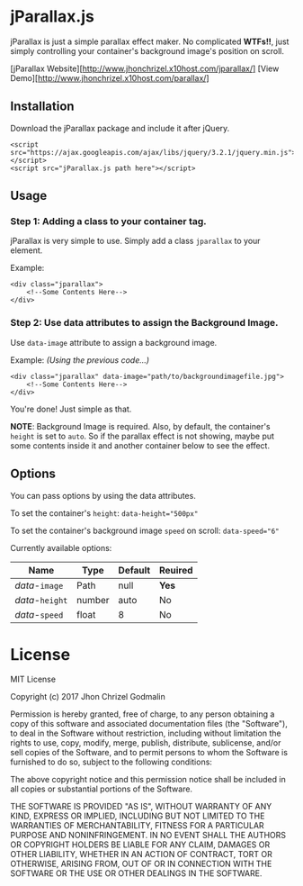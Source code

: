# jParallax.js

jParallax is just a simple parallax effect maker. No complicated **WTFs!!**, just
simply controlling your container's background image's position on scroll.

[jParallax Website][http://www.jhonchrizel.x10host.com/jparallax/] [View Demo][http://www.jhonchrizel.x10host.com/parallax/]

## Installation
Download the jParallax package and include it after jQuery.
```
<script src="https://ajax.googleapis.com/ajax/libs/jquery/3.2.1/jquery.min.js"></script>
<script src="jParallax.js path here"></script>
```

## Usage
### Step 1: Adding a class to your container tag.
jParallax is very simple to use. Simply add a class `jparallax` to your element.

Example:
```
<div class="jparallax">
    <!--Some Contents Here-->
</div>
```
### Step 2: Use data attributes to assign the Background Image.
Use `data-image` attribute to assign a background image.

Example: *(Using the previous code...)*
```
<div class="jparallax" data-image="path/to/backgroundimagefile.jpg">
    <!--Some Contents Here-->
</div>
```

You're done! Just simple as that.

**NOTE**: Background Image is required. Also, by default, the container's `height` is
set to `auto`. So if the parallax effect is not showing, maybe put some contents inside
it and another container below to see the effect.

## Options
You can pass options by using the data attributes.

To set the container's `height`:                                                                                                   `data-height="500px"`

To set the container's background image `speed` on scroll:
`data-speed="6"`

Currently available options:

| Name | Type | Default | Reuired |
| ----- | ----- | ----- | ----- |
| *data-*`image` | Path | null | **Yes** |
| *data-*`height` | number | auto | No |
| *data-*`speed` | float | 8 | No |

# License
MIT License

Copyright (c) 2017 Jhon Chrizel Godmalin

Permission is hereby granted, free of charge, to any person obtaining a copy
of this software and associated documentation files (the "Software"), to deal
in the Software without restriction, including without limitation the rights
to use, copy, modify, merge, publish, distribute, sublicense, and/or sell
copies of the Software, and to permit persons to whom the Software is
furnished to do so, subject to the following conditions:

The above copyright notice and this permission notice shall be included in all
copies or substantial portions of the Software.

THE SOFTWARE IS PROVIDED "AS IS", WITHOUT WARRANTY OF ANY KIND, EXPRESS OR
IMPLIED, INCLUDING BUT NOT LIMITED TO THE WARRANTIES OF MERCHANTABILITY,
FITNESS FOR A PARTICULAR PURPOSE AND NONINFRINGEMENT. IN NO EVENT SHALL THE
AUTHORS OR COPYRIGHT HOLDERS BE LIABLE FOR ANY CLAIM, DAMAGES OR OTHER
LIABILITY, WHETHER IN AN ACTION OF CONTRACT, TORT OR OTHERWISE, ARISING FROM,
OUT OF OR IN CONNECTION WITH THE SOFTWARE OR THE USE OR OTHER DEALINGS IN THE
SOFTWARE.
